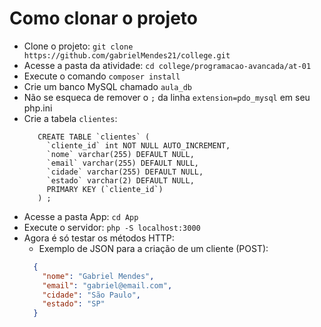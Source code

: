 # Como clonar o projeto
* Clone o projeto: `git clone https://github.com/gabrielMendes21/college.git`
* Acesse a pasta da atividade: `cd college/programacao-avancada/at-01`
* Execute o comando `composer install`
* Crie um banco MySQL chamado `aula_db`
* Não se esqueca de remover o `;` da linha `extension=pdo_mysql` em seu php.ini
* Crie a tabela `clientes`: 
   ```mysql
      CREATE TABLE `clientes` (
        `cliente_id` int NOT NULL AUTO_INCREMENT,
        `nome` varchar(255) DEFAULT NULL,
        `email` varchar(255) DEFAULT NULL,
        `cidade` varchar(255) DEFAULT NULL,
        `estado` varchar(2) DEFAULT NULL,
        PRIMARY KEY (`cliente_id`)
      ) ;
   ```
* Acesse a pasta App: `cd App`
* Execute o servidor: `php -S localhost:3000`
* Agora é só testar os métodos HTTP:
    * Exemplo de JSON para a criação de um cliente (POST):
    ```json
      {
        "nome": "Gabriel Mendes",
        "email": "gabriel@email.com",
        "cidade": "São Paulo",
        "estado": "SP"
      }
    ```
